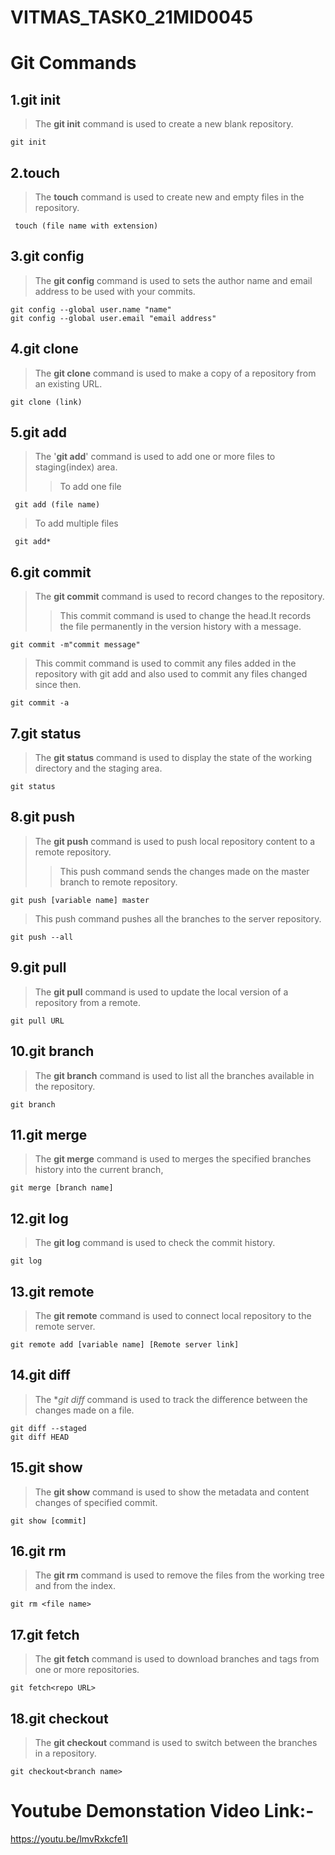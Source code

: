 # VITMAS_TASK0_21MID0045

# Git Commands

## 1.git init

> The **git init** command is used to create a new blank repository.

```
git init
```

## 2.touch

> The **touch** command is used to create new and empty files in the repository.

```
 touch (file name with extension)
```

## 3.git config

> The **git config** command is used to sets the author name and email address to be used with your commits.

```
git config --global user.name "name"
git config --global user.email "email address"
```

## 4.git clone

> The **git clone** command is used to make a copy of a repository from an existing URL.

```
git clone (link)
```

## 5.git add

> The '**git add**' command is used to add one or more files to staging(index) area.
>
> > To add one file

```
 git add (file name)
```

> To add multiple files

```
 git add*
```

## 6.git commit

> The **git commit** command is used to record changes to the repository.
>
> > This commit command is used to change the head.It records the file permanently in the version history with a message.

```
git commit -m"commit message"
```

> This commit command is used to commit any files added in the repository with git add and also used to commit any files changed since then.

```
git commit -a
```

## 7.git status

> The **git status** command is used to display the state of the working directory and the staging area.

```
git status
```

## 8.git push

> The **git push** command is used to push local repository content to a remote repository.
>
> > This push command sends the changes made on the master branch to remote repository.

```
git push [variable name] master
```

> This push command pushes all the branches to the server repository.

```
git push --all
```

## 9.git pull

> The **git pull** command is used to update the local version of a repository from a remote.

```
git pull URL
```

## 10.git branch

> The **git branch** command is used to list all the branches available in the repository.

```
git branch
```

## 11.git merge

> The **git merge** command is used to merges the specified branches history into the current branch,

```
git merge [branch name]
```

## 12.git log

> The **git log** command is used to check the commit history.

```
git log
```

## 13.git remote

> The **git remote** command is used to connect local repository to the remote server.

```
git remote add [variable name] [Remote server link]
```

## 14.git diff

> The \*_git diff_ command is used to track the difference between the changes made on a file.

```
git diff --staged
git diff HEAD
```

## 15.git show

> The **git show** command is used to show the metadata and content changes of specified commit.

```
git show [commit]
```

## 16.git rm

> The **git rm** command is used to remove the files from the working tree and from the index.

```
git rm <file name>
```

## 17.git fetch

> The **git fetch** command is used to download branches and tags from one or more repositories.

```
git fetch<repo URL>
```

## 18.git checkout

> The **git checkout** command is used to switch between the branches in a repository.

```
git checkout<branch name>
```

# Youtube Demonstation Video Link:-
https://youtu.be/lmvRxkcfe1I

